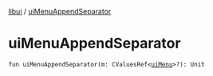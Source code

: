 [libui](index.md) / [uiMenuAppendSeparator](./ui-menu-append-separator.md)

# uiMenuAppendSeparator

`fun uiMenuAppendSeparator(m: CValuesRef<`[`uiMenu`](ui-menu.md)`>?): Unit`